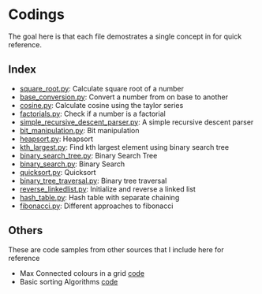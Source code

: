 # Codings

The goal here is that each file demostrates a single concept in for
quick reference.

## Index

- [square_root.py](py/square_root.py): Calculate square root of a number
- [base_conversion.py](py/base_conversion.py): Convert a number from on base to another
- [cosine.py](py/cosine.py): Calculate cosine using the taylor series
- [factorials.py](py/factorials.py): Check if a number is a factorial
- [simple_recursive_descent_parser.py](py/simple_recursive_descent_parser.py): A simple recursive descent parser
- [bit_manipulation.py](py/bit_manipulation.py): Bit manipulation
- [heapsort.py](py/heapsort.py): Heapsort
- [kth_largest.py](py/kth_largest.py): Find kth largest element using binary search tree
- [binary_search_tree.py](py/binary_search_tree.py): Binary Search Tree
- [binary_search.py](py/binary_search.py): Binary Search
- [quicksort.py](py/quicksort.py): Quicksort
- [binary_tree_traversal.py](py/binary_tree_traversal.py): Binary tree traversal
- [reverse_linkedlist.py](py/reverse_linkedlist.py): Initialize and reverse a linked list
- [hash_table.py](py/hash_table.py): Hash table with separate chaining
- [fibonacci.py](py/fibonacci.py): Different approaches to fibonacci


## Others

These are code samples from other sources that I include here for reference

- Max Connected colours in a grid [code](others/max_connected.py)
- Basic sorting Algorithms [code](others/sorting_algos.py)
